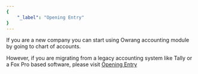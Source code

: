 ```yaml
---
{
	"_label": "Opening Entry"
}
---
```


If you are a new company you can start using Owrang accounting module by going to chart of accounts.

However, if you are migrating from a legacy accounting system like Tally or a Fox Pro based software, please visit [Opening Entry](docs.user.setup.opening.html)

